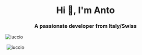 <h1 align="center">Hi 👋, I'm Anto</h1>
<h3 align="center">A passionate developer from Italy/Swiss</h3>

<p align="left"> <img src="https://komarev.com/ghpvc/?username=iuccio&label=Profile%20views&color=0e75b6&style=flat" alt="iuccio" /> </p>




<p>&nbsp;<img align="center" src="https://github-readme-stats.vercel.app/api?username=iuccio&show_icons=true&locale=en" alt="iuccio" /></p>
